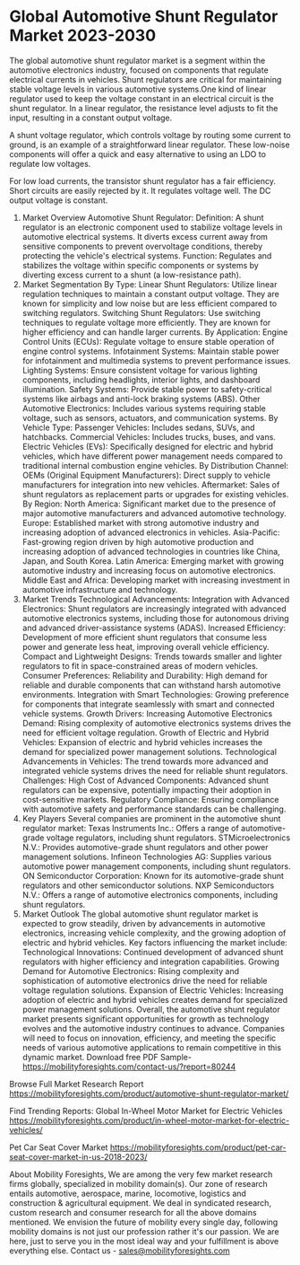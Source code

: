 # Global Automotive Shunt Regulator Market 2023-2030
The global automotive shunt regulator market is a segment within the automotive electronics industry, focused on components that regulate electrical currents in vehicles. Shunt regulators are critical for maintaining stable voltage levels in various automotive systems.One kind of linear regulator used to keep the voltage constant in an electrical circuit is the shunt regulator. In a linear regulator, the resistance level adjusts to fit the input, resulting in a constant output voltage.

 
A shunt voltage regulator, which controls voltage by routing some current to ground, is an example of a straightforward linear regulator. These low-noise components will offer a quick and easy alternative to using an LDO to regulate low voltages.
 
For low load currents, the transistor shunt regulator has a fair efficiency. Short circuits are easily rejected by it. It regulates voltage well. The DC output voltage is constant.

1. Market Overview
Automotive Shunt Regulator:
Definition: A shunt regulator is an electronic component used to stabilize voltage levels in automotive electrical systems. It diverts excess current away from sensitive components to prevent overvoltage conditions, thereby protecting the vehicle's electrical systems.
Function: Regulates and stabilizes the voltage within specific components or systems by diverting excess current to a shunt (a low-resistance path).
2. Market Segmentation
By Type:
Linear Shunt Regulators: Utilize linear regulation techniques to maintain a constant output voltage. They are known for simplicity and low noise but are less efficient compared to switching regulators.
Switching Shunt Regulators: Use switching techniques to regulate voltage more efficiently. They are known for higher efficiency and can handle larger currents.
By Application:
Engine Control Units (ECUs): Regulate voltage to ensure stable operation of engine control systems.
Infotainment Systems: Maintain stable power for infotainment and multimedia systems to prevent performance issues.
Lighting Systems: Ensure consistent voltage for various lighting components, including headlights, interior lights, and dashboard illumination.
Safety Systems: Provide stable power to safety-critical systems like airbags and anti-lock braking systems (ABS).
Other Automotive Electronics: Includes various systems requiring stable voltage, such as sensors, actuators, and communication systems.
By Vehicle Type:
Passenger Vehicles: Includes sedans, SUVs, and hatchbacks.
Commercial Vehicles: Includes trucks, buses, and vans.
Electric Vehicles (EVs): Specifically designed for electric and hybrid vehicles, which have different power management needs compared to traditional internal combustion engine vehicles.
By Distribution Channel:
OEMs (Original Equipment Manufacturers): Direct supply to vehicle manufacturers for integration into new vehicles.
Aftermarket: Sales of shunt regulators as replacement parts or upgrades for existing vehicles.
By Region:
North America: Significant market due to the presence of major automotive manufacturers and advanced automotive technology.
Europe: Established market with strong automotive industry and increasing adoption of advanced electronics in vehicles.
Asia-Pacific: Fast-growing region driven by high automotive production and increasing adoption of advanced technologies in countries like China, Japan, and South Korea.
Latin America: Emerging market with growing automotive industry and increasing focus on automotive electronics.
Middle East and Africa: Developing market with increasing investment in automotive infrastructure and technology.
3. Market Trends
Technological Advancements:
Integration with Advanced Electronics: Shunt regulators are increasingly integrated with advanced automotive electronics systems, including those for autonomous driving and advanced driver-assistance systems (ADAS).
Increased Efficiency: Development of more efficient shunt regulators that consume less power and generate less heat, improving overall vehicle efficiency.
Compact and Lightweight Designs: Trends towards smaller and lighter regulators to fit in space-constrained areas of modern vehicles.
Consumer Preferences:
Reliability and Durability: High demand for reliable and durable components that can withstand harsh automotive environments.
Integration with Smart Technologies: Growing preference for components that integrate seamlessly with smart and connected vehicle systems.
Growth Drivers:
Increasing Automotive Electronics Demand: Rising complexity of automotive electronics systems drives the need for efficient voltage regulation.
Growth of Electric and Hybrid Vehicles: Expansion of electric and hybrid vehicles increases the demand for specialized power management solutions.
Technological Advancements in Vehicles: The trend towards more advanced and integrated vehicle systems drives the need for reliable shunt regulators.
Challenges:
High Cost of Advanced Components: Advanced shunt regulators can be expensive, potentially impacting their adoption in cost-sensitive markets.
Regulatory Compliance: Ensuring compliance with automotive safety and performance standards can be challenging.
4. Key Players
Several companies are prominent in the automotive shunt regulator market:
Texas Instruments Inc.: Offers a range of automotive-grade voltage regulators, including shunt regulators.
STMicroelectronics N.V.: Provides automotive-grade shunt regulators and other power management solutions.
Infineon Technologies AG: Supplies various automotive power management components, including shunt regulators.
ON Semiconductor Corporation: Known for its automotive-grade shunt regulators and other semiconductor solutions.
NXP Semiconductors N.V.: Offers a range of automotive electronics components, including shunt regulators.
5. Market Outlook
The global automotive shunt regulator market is expected to grow steadily, driven by advancements in automotive electronics, increasing vehicle complexity, and the growing adoption of electric and hybrid vehicles. Key factors influencing the market include:
Technological Innovations: Continued development of advanced shunt regulators with higher efficiency and integration capabilities.
Growing Demand for Automotive Electronics: Rising complexity and sophistication of automotive electronics drive the need for reliable voltage regulation solutions.
Expansion of Electric Vehicles: Increasing adoption of electric and hybrid vehicles creates demand for specialized power management solutions.
Overall, the automotive shunt regulator market presents significant opportunities for growth as technology evolves and the automotive industry continues to advance. Companies will need to focus on innovation, efficiency, and meeting the specific needs of various automotive applications to remain competitive in this dynamic market.
Download free PDF Sample-https://mobilityforesights.com/contact-us/?report=80244



Browse Full Market Research Report 
https://mobilityforesights.com/product/automotive-shunt-regulator-market/


Find Trending Reports:
Global In-Wheel Motor Market for Electric Vehicles
https://mobilityforesights.com/product/in-wheel-motor-market-for-electric-vehicles/

Pet Car Seat Cover Market
https://mobilityforesights.com/product/pet-car-seat-cover-market-in-us-2018-2023/







About Mobility Foresights,
We are among the very few market research firms globally, specialized in mobility domain(s). Our zone of research entails automotive, aerospace, marine, locomotive, logistics and construction & agricultural equipment. We deal in syndicated research, custom research and consumer research for all the above domains mentioned.
We envision the future of mobility every single day, following mobility domains is not just our profession rather it's our passion. We are here, just to serve you in the most ideal way and your fulfillment is above everything else. Contact us -  sales@mobilityforesights.com 
